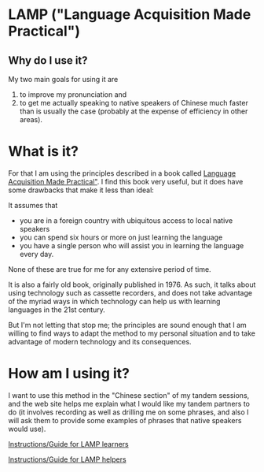# LAMP ("Language Acquisition Made Practical")

## Why do I use it?
My two main goals for using it are
1. to improve my pronunciation and
2. to get me actually speaking to native speakers of Chinese
much faster than is usually the case (probably at the expense of efficiency in other areas).


# What is it?
For that I am using the principles described in a book called  [Language Acquisition Made Practical"](https://www.amazon.com/Language-Acquisition-Made-Practical-Learners/dp/B0054RBDSM/).
I find this book very useful, but it does have some drawbacks that make it less than ideal:

It assumes that
* you are in a foreign country with ubiquitous access to local native speakers
* you can spend six hours or more on just learning the language
* you have a single person who will assist you in learning the language every day.

None of these are true for me for any extensive period of time.

It is also a fairly old book, originally published in 1976. As such, it talks about using technology such as cassette recorders, and does not take advantage of the myriad ways in which technology can help us with learning languages in the 21st century.

But I'm not letting that stop me; the principles are sound enough that I am willing to find ways to adapt the method to my personal situation and to take advantage of modern technology and its consequences.

# How am I using it?
I want to use this method in the "Chinese section" of my tandem sessions, and the web site helps me explain what I would like my tandem partners to do (it involves recording as well as drilling me on some phrases, and also I will ask them  to provide some examples of phrases that native speakers would use).

[Instructions/Guide for LAMP learners](lamp-learner)

[Instructions/Guide for LAMP helpers](lamp-helper)

